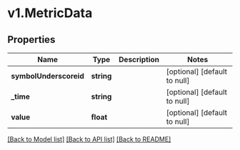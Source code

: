 # v1.MetricData

## Properties
Name | Type | Description | Notes
------------ | ------------- | ------------- | -------------
**symbolUnderscoreid** | **string** |  | [optional] [default to null]
**_time** | **string** |  | [optional] [default to null]
**value** | **float** |  | [optional] [default to null]

[[Back to Model list]](../README.md#documentation-for-models) [[Back to API list]](../README.md#documentation-for-api-endpoints) [[Back to README]](../README.md)


